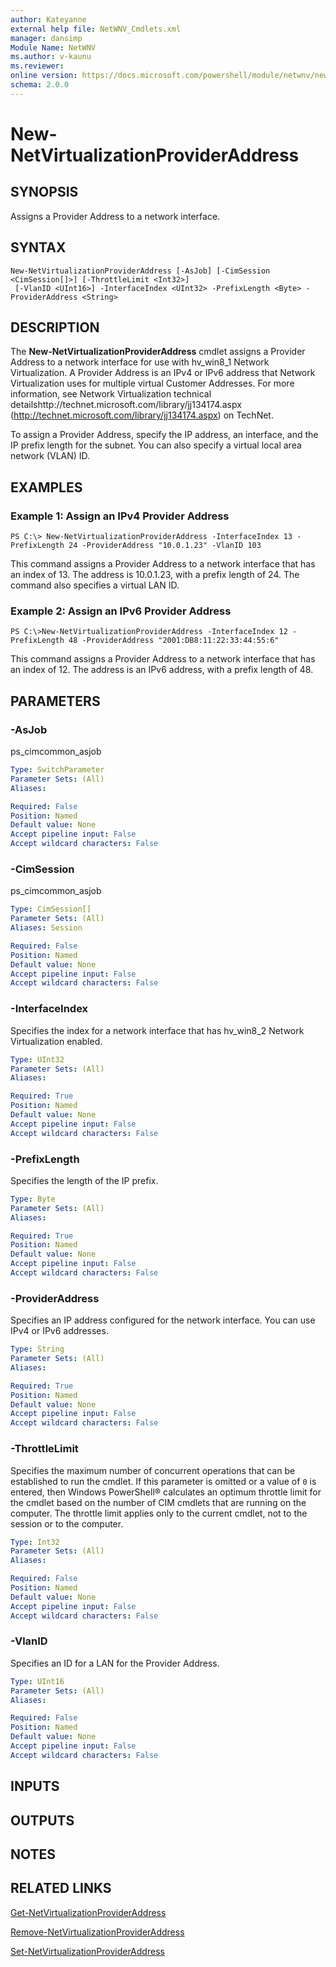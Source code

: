```yaml
---
author: Kateyanne
external help file: NetWNV_Cmdlets.xml
manager: dansimp
Module Name: NetWNV
ms.author: v-kaunu
ms.reviewer: 
online version: https://docs.microsoft.com/powershell/module/netwnv/new-netvirtualizationprovideraddress?view=windowsserver2012-ps&wt.mc_id=ps-gethelp
schema: 2.0.0
---
```


# New-NetVirtualizationProviderAddress

## SYNOPSIS
Assigns a Provider Address to a network interface.

## SYNTAX

```
New-NetVirtualizationProviderAddress [-AsJob] [-CimSession <CimSession[]>] [-ThrottleLimit <Int32>]
 [-VlanID <UInt16>] -InterfaceIndex <UInt32> -PrefixLength <Byte> -ProviderAddress <String>
```

## DESCRIPTION
The **New-NetVirtualizationProviderAddress** cmdlet assigns a Provider Address to a network interface for use with hv_win8_1 Network Virtualization.
A Provider Address is an IPv4 or IPv6 address that Network Virtualization uses for multiple virtual Customer Addresses.
For more information, see Network Virtualization technical detailshttp://technet.microsoft.com/library/jj134174.aspx (http://technet.microsoft.com/library/jj134174.aspx) on TechNet.

To assign a Provider Address, specify the IP address, an interface, and the IP prefix length for the subnet.
You can also specify a virtual local area network (VLAN) ID.

## EXAMPLES

### Example 1: Assign an IPv4 Provider Address
```
PS C:\> New-NetVirtualizationProviderAddress -InterfaceIndex 13 -PrefixLength 24 -ProviderAddress "10.0.1.23" -VlanID 103
```

This command assigns a Provider Address to a network interface that has an index of 13.
The address is 10.0.1.23, with a prefix length of 24.
The command also specifies a virtual LAN ID.

### Example 2: Assign an IPv6 Provider Address
```
PS C:\>New-NetVirtualizationProviderAddress -InterfaceIndex 12 -PrefixLength 48 -ProviderAddress "2001:DB8:11:22:33:44:55:6"
```

This command assigns a Provider Address to a network interface that has an index of 12.
The address is an IPv6 address, with a prefix length of 48.

## PARAMETERS

### -AsJob
ps_cimcommon_asjob

```yaml
Type: SwitchParameter
Parameter Sets: (All)
Aliases: 

Required: False
Position: Named
Default value: None
Accept pipeline input: False
Accept wildcard characters: False
```

### -CimSession
ps_cimcommon_asjob

```yaml
Type: CimSession[]
Parameter Sets: (All)
Aliases: Session

Required: False
Position: Named
Default value: None
Accept pipeline input: False
Accept wildcard characters: False
```

### -InterfaceIndex
Specifies the index for a network interface that has hv_win8_2 Network Virtualization enabled.

```yaml
Type: UInt32
Parameter Sets: (All)
Aliases: 

Required: True
Position: Named
Default value: None
Accept pipeline input: False
Accept wildcard characters: False
```

### -PrefixLength
Specifies the length of the IP prefix.

```yaml
Type: Byte
Parameter Sets: (All)
Aliases: 

Required: True
Position: Named
Default value: None
Accept pipeline input: False
Accept wildcard characters: False
```

### -ProviderAddress
Specifies an IP address configured for the network interface.
You can use IPv4 or IPv6 addresses.

```yaml
Type: String
Parameter Sets: (All)
Aliases: 

Required: True
Position: Named
Default value: None
Accept pipeline input: False
Accept wildcard characters: False
```

### -ThrottleLimit
Specifies the maximum number of concurrent operations that can be established to run the cmdlet.
If this parameter is omitted or a value of `0` is entered, then Windows PowerShell® calculates an optimum throttle limit for the cmdlet based on the number of CIM cmdlets that are running on the computer.
The throttle limit applies only to the current cmdlet, not to the session or to the computer.

```yaml
Type: Int32
Parameter Sets: (All)
Aliases: 

Required: False
Position: Named
Default value: None
Accept pipeline input: False
Accept wildcard characters: False
```

### -VlanID
Specifies an ID for a LAN for the Provider Address.

```yaml
Type: UInt16
Parameter Sets: (All)
Aliases: 

Required: False
Position: Named
Default value: None
Accept pipeline input: False
Accept wildcard characters: False
```

## INPUTS

## OUTPUTS

## NOTES

## RELATED LINKS

[Get-NetVirtualizationProviderAddress](./Get-NetVirtualizationProviderAddress.md)

[Remove-NetVirtualizationProviderAddress](./Remove-NetVirtualizationProviderAddress.md)

[Set-NetVirtualizationProviderAddress](./Set-NetVirtualizationProviderAddress.md)

